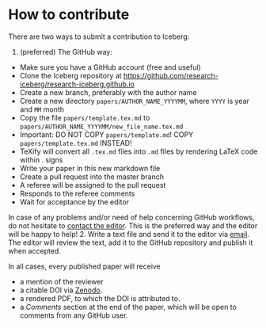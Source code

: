 # How to contribute

There are two ways to submit a contribution to Iceberg:
1. (preferred) The GitHub way:
 - Make sure you have a GitHub account (free and useful)
 - Clone the Iceberg repository at https://github.com/research-iceberg/research-iceberg.github.io
 - Create a new branch, preferably with the author name
 - Create a new directory `papers/AUTHOR_NAME_YYYYMM`, where `YYYY` is year and `MM` month
 - Copy the file `papers/template.tex.md` to `papers/AUTHOR_NAME_YYYYMM/new_file_name.tex.md`
 - Important: DO NOT COPY `papers/template.md`! COPY `papers/template.tex.md` INSTEAD!
 - TeXify will convert all `.tex.md` files into `.md` files by rendering LaTeX code within $.$ signs
 - Write your paper in this new markdown file
 - Create a pull request into the master branch
 - A referee will be assigned to the pull request
 - Responds to the referee comments
 - Wait for acceptance by the editor

In case of any problems and/or need of help concerning GitHub workflows, do not hesitate to
[contact the editor](mailto:research.iceberg@gmail.com). This is the preferred way and
the editor will be happy to help!
2. Write a text file and send it to the editor via [email](mailto:research.iceberg@gmail.com). The editor will review the text, add it to the GitHub repository and publish it when accepted.

In all cases, every published paper will receive
- a mention of the reviewer
- a citable DOI via [Zenodo](www.zenodo.org).
- a rendered PDF, to which the DOI is attributed to.
- a _Comments_ section at the end of the paper, which will be open to comments from any GitHub user.

